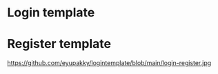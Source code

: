 # Login template

# Register template
https://github.com/eyupakky/logintemplate/blob/main/login-register.jpg
